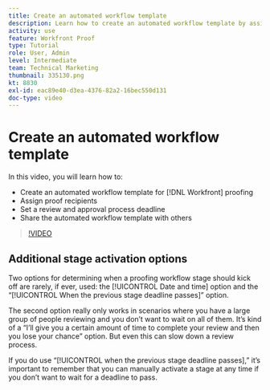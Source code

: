 ```yaml
---
title: Create an automated workflow template
description: Learn how to create an automated workflow template by assigning proof recipients and setting proof deadlines. Then share the template with other users.
activity: use
feature: Workfront Proof
type: Tutorial
role: User, Admin
level: Intermediate
team: Technical Marketing
thumbnail: 335130.png
kt: 8830
exl-id: eac89e40-d3ea-4376-82a2-16bec550d131
doc-type: video
---
```

# Create an automated workflow template

In this video, you will learn how to:

* Create an automated workflow template for [!DNL  Workfront] proofing
* Assign proof recipients 
* Set a review and approval process deadline
* Share the automated workflow template with others

>[!VIDEO](https://video.tv.adobe.com/v/335130/?quality=12)

## Additional stage activation options

Two options for determining when a proofing workflow stage should kick off are rarely, if ever, used: the [!UICONTROL Date and time] option and the “[!UICONTROL When the previous stage deadline passes]” option.

The second option really only works in scenarios where you have a large group of people reviewing and you don’t want to wait on all of them. It’s kind of a “I’ll give you a certain amount of time to complete your review and then you lose your chance” option. But even this can slow down a review process.

If you do use “[!UICONTROL when the previous stage deadline passes],” it’s important to remember that you can manually activate a stage at any time if you don’t want to wait for a deadline to pass.

<!--
Lean More URLs
-->
